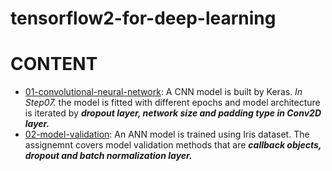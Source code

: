 # tensorflow2-for-deep-learning
# CONTENT
- [01-convolutional-neural-network](https://github.com/gamzekecibas/getting-started-with-TensorFlow2/blob/main/01-convolutional-neural-network.ipynb): A CNN model is built by Keras. *In Step07.* the model is fitted with different epochs and model architecture is iterated by ***dropout layer, network size and padding type in Conv2D layer.***  
- [02-model-validation](https://github.com/gamzekecibas/getting-started-with-TensorFlow2/blob/main/02-model-validation.ipynb): An ANN model is trained using Iris dataset. The assignemnt covers model validation methods that are ***callback objects, dropout and batch normalization layer.***  
